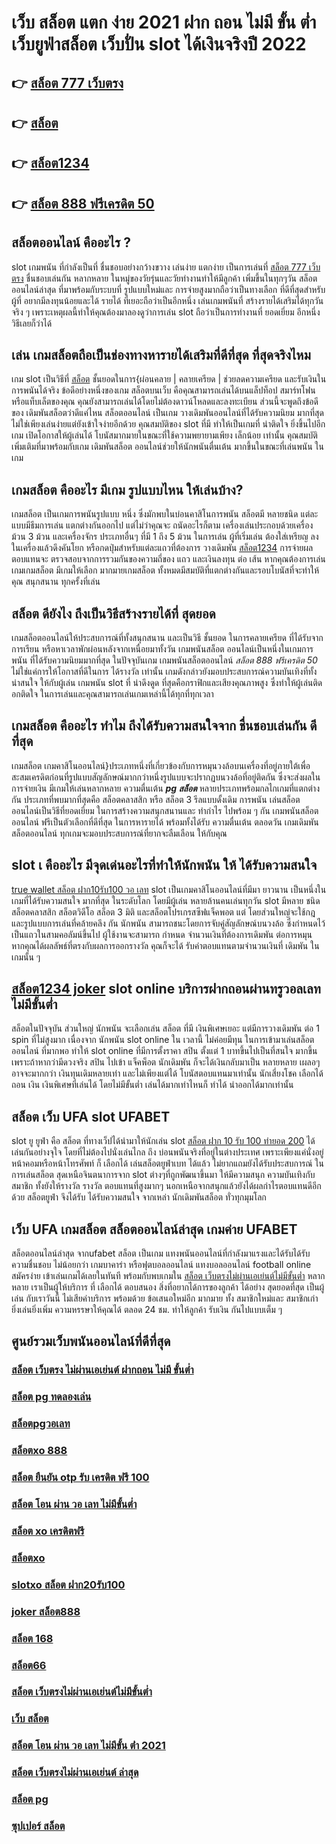 # เว็บ สล็อต แตก ง่าย 2021 ฝาก ถอน ไม่มี ขั้น ต่ำ เว็บยูฟ่าสล็อต  เว็บปั่น slot ได้เงินจริงปี 2022

## 👉 [สล็อต 777 เว็บตรง](https://m.gamblerape.com/login?action=login)
## 👉 [สล็อต](https://m.gamblerape.com/login?action=register)
## 👉 [สล็อต1234](https://m.gamblerape.com/login?action=login)
## 👉 [สล็อต 888 ฟรีเครดิต 50](https://m.gamblerape.com/login?action=login)

## สล็อตออนไลน์  คืออะไร ?

 slot  เกมพนัน ที่กำลังเป็นที่ ชื่นชอบอย่างกว้างขวาง  เล่นง่าย แตกง่าย  เป็นการเล่นที่ [สล็อต 777 เว็บตรง](https://m.gamblerape.com/login?action=register) ชื่นชอบเล่นกัน หลากหลาย ในหมู่ของวัยรุ่นและวัยทำงานทำให้มีลูกค้า เพิ่มขึ้นในทุกๆวัน  สล็อตออนไลน์ล่าสุด ที่มาพร้อมกับระบบที่ รูปแบบใหม่และ การจ่ายสูงมากถือว่าเป็นทางเลือก ที่ดีที่สุดสำหรับผู้ที่ อยากมีลงทุนน้อยและได้ รายได้ ที่เยอะถือว่าเป็นอีกหนึ่ง เล่นเกมพนันที่ สร้างรายได้เสริมได้ทุกวันจริง ๆ เพราะเหตุผลนี้ทำให้คุณต้องมาลองดูว่าการเล่น slot ถือว่าเป็นการทำงานที่ ยอดเยี่ยม อีกหนึ่งวิธีเลยก็ว่าได้


## เล่น เกมสล็อตถือเป็นช่องทางหารายได้เสริมที่ดีที่สุด ที่สุดจริงไหม

เกม slot เป็นวิธีที่ [สล็อต](https://m.gamblerape.com/login?action=login) ชั้นยอดในการ{ผ่อนคลาย | คลายเครียด | ช่วยลดความเครียด และรับเงินใน การพนันได้จริง ข้อดีอย่างหนึ่งของเกม สล็อตบนเว็บ คือคุณสามารถเล่นได้บนแล็ปท็อป สมาร์ทโฟน หรือแท็บเล็ตของคุณ คุณยังสามารถเล่นได้โดยไม่ต้องดาวน์โหลดและลงทะเบียน ส่วนนี้จะพูดถึงข้อดีของ เดิมพันสล็อตว่าดีแค่ไหน  สล็อตออนไลน์ เป็นเกม  วางเดิมพันออนไลน์ที่ได้รับความนิยม มากที่สุด ไม่ใช่เพียงเล่นง่ายแต่ยังเข้าใจง่ายอีกด้วย คุณสมบัติของ slot ที่มี ทำให้เป็นเกมที่ น่าติดใจ ยิ่งขึ้นไปอีกเกม เปิดโอกาสให้ผู้เล่นได้ โบนัสมากมายในขณะที่ใช้ความพยายามเพียง เล็กน้อย เท่านั้น คุณสมบัติเพิ่มเติมที่มาพร้อมกับเกม เดิมพันสล็อต  ออนไลน์ช่วยให้นักพนันตื่นเต้น มากขึ้นในขณะที่เล่นพนัน ในเกม


##  เกมสล็อต คืออะไร มีเกม รูปแบบไหน ให้เล่นบ้าง?

เกมสล็อต เป็นเกมการพนันรูปแบบ หนึ่ง ซึ่งมักพบในบ่อนคาสิโนการพนัน สล็อตมี หลายชนิด แต่ละแบบมีธีมการเล่น   แตกต่างกันออกไป แต่ไม่ว่าคุณจะ ถนัดอะไรก็ตาม เครื่องเล่นประกอบด้วยเครื่องม้วน 3 ม้วน และเครื่องจักร ประเภทอื่นๆ  ที่มี 1 ถึง 5 ม้วน ในการเล่น ผู้ที่เริ่มเล่น ต้องใส่เหรียญ ลงในเครื่องแล้วดึงคันโยก หรือกดปุ่มสำหรับแต่ละแถวที่ต้องการ วางเดิมพัน [สล็อต1234](https://m.gamblerape.com/login?action=login)  การจ่ายผลตอบแทนจะ ตรวจสอบจากการรวมกันของความถี่ของ แถว และเงินลงทุน ต่อ เส้น หากคุณต้องการเล่นเกมเกมสล็อต มีเกมให้เลือก มากมายเกมสล็อต ทั้งหมดมีสมบัติที่แตกต่างกันและรอบโบนัสที่จะทำให้คุณ สนุกสนาน ทุกครั้งที่เล่น


## สล็อต  ดียังไง ถึงเป็นวิธีสร้างรายได้ที่ สุดยอด

 เกมสล็อตออนไลน์ให้ประสบการณ์ที่ทั้งสนุกสนาน  และเป็นวิธี ชั้นยอด ในการคลายเครียด ที่ได้รับจากการเรียน หรือหาเวลาพักผ่อนหลังจากเหนื่อยมาทั้งวัน เกมพนันสล็อต ออนไลน์เป็นหนึ่งในเกมการพนัน ที่ได้รับความนิยมมากที่สุด ในปัจจุบันเกม เกมพนันสล็อตออนไลน์ *สล็อต 888 ฟรีเครดิต 50*  ไม่ใช่แค่การให้โอกาสที่ดีในการ ได้รางวัล เท่านั้น เกมดังกล่าวยังมอบประสบการณ์ความบันเทิงที่ทั้ง น่าสนใจ ให้กับผู้เล่น เกมพนัน  slot ที่ น่าดึงดูด ที่สุดคือกราฟิกและเสียงคุณภาพสูง ซึ่งทำให้ผู้เล่นติดอกติดใจ ในการเล่นและคุณสามารถเล่นเกมเหล่านี้ได้ทุกที่ทุกเวลา 


##  เกมสล็อต คืออะไร ทำไม ถึงได้รับความสนใจจาก ชื่นชอบเล่นกัน ดีที่สุด

 เกมสล็อต เกมคาสิโนออนไลน์}ประเภทหนึ่งที่เกี่ยวข้องกับการหมุนวงล้อบนเครื่องที่อยู่ภายใต้เพื่อสะสมเครดิตก่อนที่รูปแบบสัญลักษณ์มากกว่าหนึ่งรูปแบบจะปรากฏบนวงล้อที่อยู่ติดกัน ซึ่งจะส่งผลในการจ่ายเงิน  มีเกมให้เล่นหลากหลาย ความตื่นเต้น ***pg สล็อต*** หลายประเภทพร้อมกลไกเกมที่แตกต่างกัน ประเภทที่พบมากที่สุดคือ สล็อตคลาสสิก หรือ สล็อต 3 รีลแบบดั้งเดิม  การพนัน  เล่นสล็อต ออนไลน์เป็นวิธีที่ยอดเยี่ยม ในการสร้างความสนุกสนานและ ทำกำไร ไปพร้อม ๆ กัน เกมพนันสล็อตออนไลน์ ฟรีเป็นตัวเลือกที่ดีที่สุด ในการหารายได้ พร้อมทั้งได้รับ ความตื่นเต้น ตลอดวัน เกมเดิมพันสล็อตออนไลน์ ทุกเกมจะมอบประสบการณ์ที่ยากจะลืมเลือน ให้กับคุณ


##  slot เ คืออะไร มีจุดเด่นอะไรที่ทำให้นักพนัน ให้ ได้รับความสนใจ 

 [true wallet สล็อต ฝาก10รับ100 วอ เลท](https://www.gamblerape.com/) slot เป็นเกมคาสิโนออนไลน์ที่มีมา ยาวนาน เป็นหนึ่งในเกมที่ได้รับความสนใจ มากที่สุด ในระดับโลก โดยมีผู้เล่น หลายล้านคนเล่นทุกวัน  slot มีหลาย ชนิด  สล็อตคลาสสิก สล็อตวิดีโอ สล็อต 3 มิติ และสล็อตโปรเกรสซีฟแจ็คพอต แต่ โดยส่วนใหญ่จะใช้กฎและรูปแบบการเล่นที่คล้ายคลึง กัน  นักพนัน สามารถชนะโดยการจับคู่สัญลักษณ์บนวงล้อ ซึ่งกำหนดไว้เป็นแถวในสามคอลัมน์ขึ้นไป  ผู้ใช้งานจะสามารถ กำหนด จำนวนเงินที่ต้องการเดิมพัน ต่อการหมุน หากคุณได้ผลลัพธ์ที่ตรงกับผลการออกรางวัล คุณก็จะได้ รับค่าตอบแทนตามจำนวนเงินที่ เดิมพัน ในเกมนั้น ๆ


##  [สล็อต1234 joker](https://m.gamblerape.com/login?action=register) slot online   บริการฝากถอนผ่านทรูวอลเลท ไม่มีขั้นต่ำ 

 สล็อตในปัจจุบัน  ส่วนใหญ่  นักพนัน จะเลือกเล่น สล็อต ที่มี เงินพิเศษเยอะ แต่มีการวางเดิมพัน ต่อ 1  spin ที่ไม่สูงมาก เนื่องจาก นักพนัน  slot online ใน เวลานี้ ไม่ค่อยมีทุน  ในการเข้ามาเล่นสล็อตออนไลน์ ที่มากพอ ทำให้ slot online ที่มีการตั้งราคา  สปิน  ตั้งแต่ 1 บาทขึ้นไปเป็นที่สนใจ มากขึ้น เพราะถ้าหากว่ามีดวงจริง  สปิน ไปเข้า แจ็คพ็อต  นักเดิมพัน ก็จะได้เงินกลับมาเป็น หลายหลาย เผลอๆอาจจะมากกว่า  เงินทุนเดิมหลายเท่า และไม่เพียงแต่ได้ โบนัสตอบแทนมาเท่านั้น  นักเสี่ยงโชค เลือกได้ ถอน เงิน เงินพิเศษที่เล่นได้ โดยไม่มีขั้นต่ำ  เล่นได้มากเท่าไหนก็ ทำได้  นำออกได้มากเท่านั้น


## สล็อต เว็บ UFA  slot   UFABET

 slot ยู ยูฟ่า คือ สล็อต ที่ทางเว็ปได้นำมาให้นักเล่น slot [สล็อต ฝาก 10 รับ 100 ทำยอด 200](https://www.gamblerape.com/)  ได้เล่นกันอย่างจุใจ โดยที่ไม่ต้องไปนั่งเล่นไกล ถึง บ่อนพนันจริงที่อยู่ในต่างประเทศ เพราะเพียงแค่นั่งอยู่หน้าคอมหรือหน้าโทรศัพท์ ก็ เลือกได้ เล่นสล็อตยูฟ่าเบท  ได้แล้ว  ไม่ยากแถมยังได้รับประสบการณ์ ในการเล่นสล็อต สุดเหนือจินตนาการจาก slot ต่างๆที่ถูกพัฒนาขึ้นมา ให้มีความสนุก ความบันเทิงกับสมาชิก   ทั้งยังให้รางวัล รางวัล ตอบแทนที่สูงมากๆ นอกเหนือจากสนุกแล้วยังได้ผลกำไรตอบแทนดีอีกด้วย  สล็อตยูฟ่า จึงได้รับ ได้รับความสนใจ จากเหล่า นักเดิมพันสล็อต ทั่วทุกมุมโลก 


## เว็บ UFA เกมสล็อต  สล็อตออนไลน์ล่าสุด เกมค่าย UFABET

 สล็อตออนไลน์ล่าสุด จากufabet สล็อต  เป็นเกม แทงพนันออนไลน์ที่กำลังมาแรงและได้รับได้รับความชื่นชอบ ไม่น้อยกว่า  เกมบาคาร่า  หรือฟุตบอลออนไลน์ แทงบอลออนไลน์ football online  สมัครง่าย เข้าเล่นเกมได้เลยในทันที พร้อมกับพบเกมใน [สล็อต เว็บตรงไม่ผ่านเอเย่นต์ไม่มีขั้นต่ำ](https://www.gamblerape.com/) หลากหลาย  เราเป็นผู้ให้บริการ ที่ เลือกได้ ตอบสนอง  สิ่งที่อยากได้การของลูกค้า ได้อย่าง สุดยอดที่สุด  เป็นผู้เล่น กับเราวันนี้  ไม่เสียค่าบริการ พร้อมด้วย ข้อเสนอใหม่อีก มากมาย  ทั้ง สมาชิกใหม่และ สมาชิกเก่า ยิ่งเล่นยิ่งเพิ่ม ความหรรษาให้คุณได้ ตลอด 24 ชม.  ทำให้ลูกค้า  รับเงิน กันไปแบบเต็ม ๆ


## ศูนย์รวมเว็บพนันออนไลน์ที่ดีที่สุด

### [สล็อต เว็บตรง ไม่ผ่านเอเย่นต์ ฝากถอน ไม่มี ขั้นต่ำ](https://atom.io/themes/สมัคร%20สล็อต%20เว็บตรง%20ขั้นต่ำ%201%20บาท%20แตกง่ายมาก%20เว็บพนันออนไลน์ที่ครบที่สุด%20ฝากถอนไม่มีขั้นต่ำ%20100916)
### [สล็อต pg ทดลองเล่น](https://atom.io/themes/สมัคร%20สล็อต%20เว็บตรง%20ขั้นต่ำ%201%20บาท%20แตกง่ายมาก%20เว็บพนันออนไลน์ที่ครบที่สุด%20ฝากถอนไม่มีขั้นต่ำ%20100664)
### [สล็อตpgวอเลท](https://atom.io/themes/สมัคร%20สล็อต%20เว็บตรง%20ขั้นต่ำ%201%20บาท%20แตกง่ายมาก%20เว็บพนันออนไลน์ที่ครบที่สุด%20ฝากถอนไม่มีขั้นต่ำ%20100894)
### [สล็อตxo 888](https://atom.io/themes/สมัคร%20สล็อต%20เว็บตรง%20ขั้นต่ำ%201%20บาท%20แตกง่ายมาก%20เว็บพนันออนไลน์ที่ครบที่สุด%20ฝากถอนไม่มีขั้นต่ำ%20100904)
### [สล็อต ยืนยัน otp รับ เครดิต ฟรี 100](https://atom.io/themes/สมัคร%20สล็อต%20เว็บตรง%20ขั้นต่ำ%201%20บาท%20แตกง่ายมาก%20เว็บพนันออนไลน์ที่ครบที่สุด%20ฝากถอนไม่มีขั้นต่ำ%20100474)
### [สล็อต โอน ผ่าน วอ เลท ไม่มีขั้นต่ำ](https://atom.io/themes/สมัคร%20สล็อต%20เว็บตรง%20ขั้นต่ำ%201%20บาท%20แตกง่ายมาก%20เว็บพนันออนไลน์ที่ครบที่สุด%20ฝากถอนไม่มีขั้นต่ำ%20100871)
### [สล็อต xo เครดิตฟรี](https://atom.io/themes/สมัคร%20สล็อต%20เว็บตรง%20ขั้นต่ำ%201%20บาท%20แตกง่ายมาก%20เว็บพนันออนไลน์ที่ครบที่สุด%20ฝากถอนไม่มีขั้นต่ำ%20100941)
### [สล็อตxo](https://atom.io/themes/สมัคร%20สล็อต%20เว็บตรง%20ขั้นต่ำ%201%20บาท%20แตกง่ายมาก%20เว็บพนันออนไลน์ที่ครบที่สุด%20ฝากถอนไม่มีขั้นต่ำ%20100773)
### [slotxo สล็อต ฝาก20รับ100](https://atom.io/themes/สมัคร%20สล็อต%20เว็บตรง%20ขั้นต่ำ%201%20บาท%20แตกง่ายมาก%20เว็บพนันออนไลน์ที่ครบที่สุด%20ฝากถอนไม่มีขั้นต่ำ%20100313)
### [joker สล็อต888](https://atom.io/themes/สมัคร%20สล็อต%20เว็บตรง%20ขั้นต่ำ%201%20บาท%20แตกง่ายมาก%20เว็บพนันออนไลน์ที่ครบที่สุด%20ฝากถอนไม่มีขั้นต่ำ%20100874)
### [สล็อต 168](https://atom.io/themes/สมัคร%20สล็อต%20เว็บตรง%20ขั้นต่ำ%201%20บาท%20แตกง่ายมาก%20เว็บพนันออนไลน์ที่ครบที่สุด%20ฝากถอนไม่มีขั้นต่ำ%20100585)
### [สล็อต66](https://atom.io/themes/สมัคร%20สล็อต%20เว็บตรง%20ขั้นต่ำ%201%20บาท%20แตกง่ายมาก%20เว็บพนันออนไลน์ที่ครบที่สุด%20ฝากถอนไม่มีขั้นต่ำ%20100962)
### [สล็อต เว็บตรงไม่ผ่านเอเย่นต์ไม่มีขั้นต่ำ](https://atom.io/themes/สมัคร%20สล็อต%20เว็บตรง%20ขั้นต่ำ%201%20บาท%20แตกง่ายมาก%20เว็บพนันออนไลน์ที่ครบที่สุด%20ฝากถอนไม่มีขั้นต่ำ%20100920)
### [เว็บ สล็อต](https://atom.io/themes/สมัคร%20สล็อต%20เว็บตรง%20ขั้นต่ำ%201%20บาท%20แตกง่ายมาก%20เว็บพนันออนไลน์ที่ครบที่สุด%20ฝากถอนไม่มีขั้นต่ำ%20100702)
### [สล็อต โอน ผ่าน วอ เลท ไม่มีขั้น ต่ํา 2021](https://atom.io/themes/สมัคร%20สล็อต%20เว็บตรง%20ขั้นต่ำ%201%20บาท%20แตกง่ายมาก%20เว็บพนันออนไลน์ที่ครบที่สุด%20ฝากถอนไม่มีขั้นต่ำ%20100219)
### [สล็อต เว็บตรงไม่ผ่านเอเย่นต์ ล่าสุด](https://atom.io/themes/สมัคร%20สล็อต%20เว็บตรง%20ขั้นต่ำ%201%20บาท%20แตกง่ายมาก%20เว็บพนันออนไลน์ที่ครบที่สุด%20ฝากถอนไม่มีขั้นต่ำ%20100305)
### [สล็อต pg](https://atom.io/themes/สมัคร%20สล็อต%20เว็บตรง%20ขั้นต่ำ%201%20บาท%20แตกง่ายมาก%20เว็บพนันออนไลน์ที่ครบที่สุด%20ฝากถอนไม่มีขั้นต่ำ%20100467)
### [ซุปเปอร์ สล็อต](https://atom.io/themes/สมัคร%20สล็อต%20เว็บตรง%20ขั้นต่ำ%201%20บาท%20แตกง่ายมาก%20เว็บพนันออนไลน์ที่ครบที่สุด%20ฝากถอนไม่มีขั้นต่ำ%20100955)